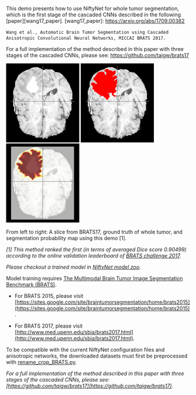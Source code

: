 This demo presents how to use NiftyNet for whole tumor segmentation,
which is the first stage of the cascaded CNNs described in the following [paper][wang17_paper].
[wang17_paper]: https://arxiv.org/abs/1709.00382

```
Wang et al., Automatic Brain Tumor Segmentation using Cascaded Anisotropic Convolutional Neural Networks, MICCAI BRATS 2017.
```

For a full implementation of the method described in this paper with three stages of the cascaded CNNs,
please see: https://github.com/taigw/brats17

![A slice from BRATS17](./example_outputs/original.png)
![Ground truth of whole Tumor](./example_outputs/label.png)
![Segmentation probability map using this demo](./example_outputs/ave_prob.png)

From left to right: A slice from BRATS17, ground truth of whole tumor,
and segmentation probability map using this demo [1].

*[1] This method ranked the first (in terms of averaged Dice score 0.90499) according
to the online validation leaderboard of [BRATS challenge 2017](https://www.cbica.upenn.edu/BraTS17/lboardValidation.html).*

_Please checkout a trained model in [NiftyNet model zoo](https://cmiclab.cs.ucl.ac.uk/CMIC/NiftyNetExampleServer/blob/master/anisotropic_nets_brats_challenge_model_zoo.md)._


Model training requires
[The Multimodal Brain Tumor Image Segmentation Benchmark (BRATS)](http://10.1109/TMI.2014.2377694).


 * For BRATS 2015, please visit [https://sites.google.com/site/braintumorsegmentation/home/brats2015](https://sites.google.com/site/braintumorsegmentation/home/brats2015).

 * For BRATS 2017, please visit [http://www.med.upenn.edu/sbia/brats2017.html](http://www.med.upenn.edu/sbia/brats2017.html).

To be compatible with the current NiftyNet configuration files and anisotropic
networks, the downloaded datasets must first be preprocessed with [rename_crop_BRATS.py](./rename_crop_BRATS.py).

_For a full implementation of the method described in this paper with three stages of the cascaded CNNs,
please see: [https://github.com/taigw/brats17](https://github.com/taigw/brats17)._
